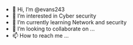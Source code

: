 - 👋 Hi, I’m @evans243
- 👀 I’m interested in Cyber security
- 🌱 I’m currently learning Network and security
- 💞️ I’m looking to collaborate on ...
- 📫 How to reach me ...

<!---
evans243/evans243 is a ✨ special ✨ repository because its `README.md` (this file) appears on your GitHub profile.
You can click the Preview link to take a look at your changes.
--->
